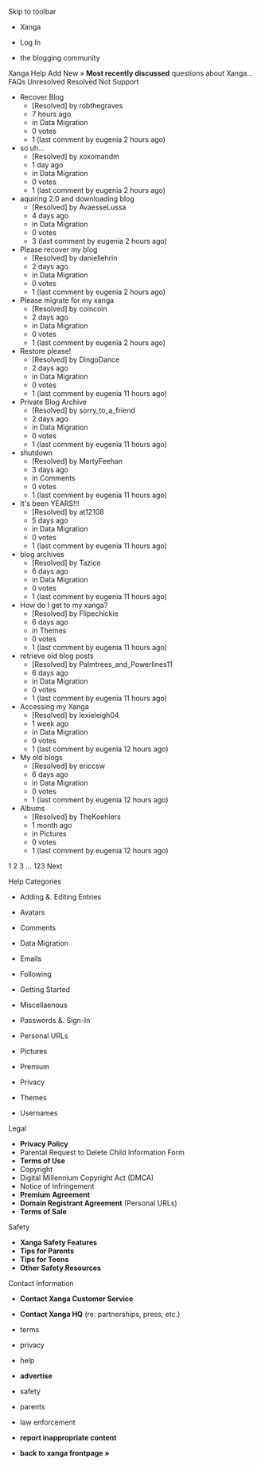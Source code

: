 Skip to toolbar

*   Xanga

*   Log In

*   the blogging community

Xanga Help Add New » **Most recently discussed** questions about Xanga… FAQs Unresolved Resolved Not Support

*   Recover Blog
    *   \[Resolved\] by robthegraves
    *   7 hours ago
    *   in Data Migration
    *   0 votes
    *   1 (last comment by eugenia 2 hours ago)
*   so uh...
    *   \[Resolved\] by xoxomandm
    *   1 day ago
    *   in Data Migration
    *   0 votes
    *   1 (last comment by eugenia 2 hours ago)
*   aquiring 2.0 and downloading blog
    *   \[Resolved\] by AvaesseLussa
    *   4 days ago
    *   in Data Migration
    *   0 votes
    *   3 (last comment by eugenia 2 hours ago)
*   Please recover my blog
    *   \[Resolved\] by daniellehrin
    *   2 days ago
    *   in Data Migration
    *   0 votes
    *   1 (last comment by eugenia 2 hours ago)
*   Please migrate for my xanga
    *   \[Resolved\] by coincoin
    *   2 days ago
    *   in Data Migration
    *   0 votes
    *   1 (last comment by eugenia 2 hours ago)
*   Restore please!
    *   \[Resolved\] by DingoDance
    *   2 days ago
    *   in Data Migration
    *   0 votes
    *   1 (last comment by eugenia 11 hours ago)
*   Private Blog Archive
    *   \[Resolved\] by sorry\_to\_a\_friend
    *   2 days ago
    *   in Data Migration
    *   0 votes
    *   1 (last comment by eugenia 11 hours ago)
*   shutdown
    *   \[Resolved\] by MartyFeehan
    *   3 days ago
    *   in Comments
    *   0 votes
    *   1 (last comment by eugenia 11 hours ago)
*   It's been YEARS!!!
    *   \[Resolved\] by at12108
    *   5 days ago
    *   in Data Migration
    *   0 votes
    *   1 (last comment by eugenia 11 hours ago)
*   blog archives
    *   \[Resolved\] by Tazice
    *   6 days ago
    *   in Data Migration
    *   0 votes
    *   1 (last comment by eugenia 11 hours ago)
*   How do I get to my xanga?
    *   \[Resolved\] by Flipechickie
    *   6 days ago
    *   in Themes
    *   0 votes
    *   1 (last comment by eugenia 11 hours ago)
*   retrieve old blog posts
    *   \[Resolved\] by Palmtrees\_and\_Powerlines11
    *   6 days ago
    *   in Data Migration
    *   0 votes
    *   1 (last comment by eugenia 11 hours ago)
*   Accessing my Xanga
    *   \[Resolved\] by lexieleigh04
    *   1 week ago
    *   in Data Migration
    *   0 votes
    *   1 (last comment by eugenia 12 hours ago)
*   My old blogs
    *   \[Resolved\] by ericcsw
    *   6 days ago
    *   in Data Migration
    *   0 votes
    *   1 (last comment by eugenia 12 hours ago)
*   Albums
    *   \[Resolved\] by TheKoehlers
    *   1 month ago
    *   in Pictures
    *   0 votes
    *   1 (last comment by eugenia 12 hours ago)

1 2 3 ... 123 Next

Help Categories

*   Adding &. Editing Entries
*   Avatars
*   Comments
*   Data Migration
*   Emails
*   Following
*   Getting Started
*   Miscellaenous

*   Passwords &. Sign-In
*   Personal URLs
*   Pictures
*   Premium
*   Privacy
*   Themes
*   Usernames

Legal

*   **Privacy Policy**
*   Parental Request to Delete Child Information Form
*   **Terms of Use**
*   Copyright
*   Digital Millennium Copyright Act (DMCA)
*   Notice of Infringement
*   **Premium Agreement**
*   **Domain Registrant Agreement** (Personal URLs)
*   **Terms of Sale**

Safety

*   **Xanga Safety Features**
*   **Tips for Parents**
*   **Tips for Teens**
*   **Other Safety Resources**

Contact Information

*   **Contact Xanga Customer Service**
*   **Contact Xanga HQ** (re: partnerships, press, etc.)

*   terms
*   privacy
*   help
*   **advertise**

*   safety
*   parents
*   law enforcement
*   **report inappropriate content**

*   **back to xanga frontpage »**